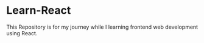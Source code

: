 # Learn-React
This Repository is for my journey while I learning frontend web development using React.
